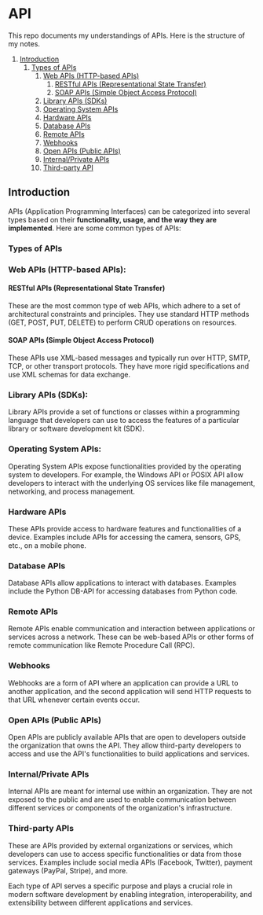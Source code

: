 # API

This repo documents my understandings of APIs. Here is the structure of my notes. 

1. [Introduction](#1)
   1. [Types of APIs](#2)
      1. [Web APIs (HTTP-based APIs)](#3)
         1. [RESTful APIs (Representational State Transfer)](#4)
         2. [SOAP APIs (Simple Object Access Protocol)](#5)
      2. [Library APIs (SDKs)](#6)
      3. [Operating System APIs](#7)
      4. [Hardware APIs](#8)
      5. [Database APIs](#9)
      6. [Remote APIs](#10)
      7. [Webhooks](#11)
      8. [Open APIs (Public APIs)](#12)
      9. [Internal/Private APIs](#13)
      10. [Third-party API](#14)


<a name="1"></a>
## Introduction

APIs (Application Programming Interfaces) can be categorized into several types based on their **functionality, usage, and the way they are implemented**. Here are some common types of APIs:

<a name="2"></a>
### Types of APIs 

<a name="3"></a>
### Web APIs (HTTP-based APIs):

<a name="4"></a>
#### RESTful APIs (Representational State Transfer)

These are the most common type of web APIs, which adhere to a set of architectural constraints and principles. They use standard HTTP methods (GET, POST, PUT, DELETE) to perform CRUD operations on resources.

<a name="5"></a>
#### SOAP APIs (Simple Object Access Protocol)

These APIs use XML-based messages and typically run over HTTP, SMTP, TCP, or other transport protocols. They have more rigid specifications and use XML schemas for data exchange.

<a name="6"></a>
### Library APIs (SDKs):

Library APIs provide a set of functions or classes within a programming language that developers can use to access the features of a particular library or software development kit (SDK).

<a name="7"></a>
### Operating System APIs:

Operating System APIs expose functionalities provided by the operating system to developers. For example, the Windows API or POSIX API allow developers to interact with the underlying OS services like file management, networking, and process management.

<a name="8"></a>
### Hardware APIs

These APIs provide access to hardware features and functionalities of a device. Examples include APIs for accessing the camera, sensors, GPS, etc., on a mobile phone.

<a name="9"></a>
### Database APIs

Database APIs allow applications to interact with databases. Examples include the Python DB-API for accessing databases from Python code.

<a name="10"></a>
### Remote APIs

Remote APIs enable communication and interaction between applications or services across a network. These can be web-based APIs or other forms of remote communication like Remote Procedure Call (RPC).

<a name="11"></a>
### Webhooks

Webhooks are a form of API where an application can provide a URL to another application, and the second application will send HTTP requests to that URL whenever certain events occur.

<a name="12"></a>
### Open APIs (Public APIs)

Open APIs are publicly available APIs that are open to developers outside the organization that owns the API. They allow third-party developers to access and use the API's functionalities to build applications and services.

<a name="13"></a>
### Internal/Private APIs

Internal APIs are meant for internal use within an organization. They are not exposed to the public and are used to enable communication between different services or components of the organization's infrastructure.

<a name="14"></a>
### Third-party APIs

These are APIs provided by external organizations or services, which developers can use to access specific functionalities or data from those services. Examples include social media APIs (Facebook, Twitter), payment gateways (PayPal, Stripe), and more.

Each type of API serves a specific purpose and plays a crucial role in modern software development by enabling integration, interoperability, and extensibility between different applications and services.

